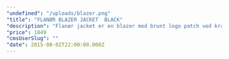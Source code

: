 ```yaml
---
"undefined": "/uploads/blazer.png"
"title": "FLANØR BLAZER JACKET  BLACK"
"description": "Flanør jacket er en blazer med brunt logo patch ved kraven. Selve kraven, lommer og ærmekanter er i ruskind. Blazeren er foret og kan derfor bruges som jakke. Bruges med en skjorte til et formelt look eller med Tee til et casual-smart look.\n\n* Surface coating: 100% nylon with PVC\n* Lining: 100% Cotton\n* Blazer fit\n* Snap button fastening with Flanør logo\n* Suede neckline, pockets and sleeve borders\n* Leather patch with logo below the neckline\n"
"price": 1849
"cmsUserSlug": ""
"date": 2015-08-02T22:00:00.000Z
---
```


